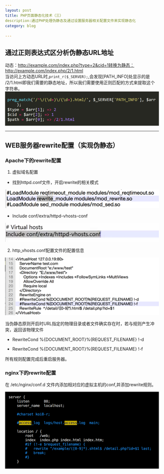 ```yaml
--- 
layout: post 
title: PHP页面静态化技术（三） 
description:通过PHP处理伪静态及通过设置服务器相关配置文件来实现静态化
category: blog 

---
```


##  通过正则表达式区分析伪静态URL地址

动态：http://example.com/index.php?type=2&cid=1转换为静态：http://example.com/index.php/2/1.html<br/>
当访问上方动态URL时,<code>print_r($_SERVER);</code>,会发现[PATH_INFO]处显示的是 /2/1.html即我们需要的静态地址，所以我们需要使用正则匹配的方式来提取这个字符串。<br/>
![page-static-tenth](/images/pageStatic/page-static-tenth.png)

---

## WEB服务器rewrite配置（实现伪静态）

### Apache下的rewrite配置

1. 虚拟域名配置

* 找到httpd.conf文件，开启rewrite的相关模式

![page-static-11](/images/pageStatic/page-static-11.png)

* Include conf/extra/httpd-vhosts-conf

![page-static-12](/images/pageStatic/page-static-12.png)


2. http_vhosts.conf配置文件的配置信息 

![page-static-13](/images/pageStatic/page-static-13.png)

当伪静态原则开启时URL指定的物理目录或者文件确实存在时，若与规则产生冲突，返回该物理文件

* RewriteCond %{DOCUMENT_ROOT}%{REQUEST_FILENAME} !-d

* RewriteCond %{DOCUMENT_ROOT}%{REQUEST_FILENAME} !-f

所有规则配置完成后重启服务器。

### nginx下的rewrite配置

在 /etc/nginx/conf.d 文件内添加相对应的虚拟主机的conf,并添加rewrite规则。

![page-static-14](/images/pageStatic/page-static-14.png)